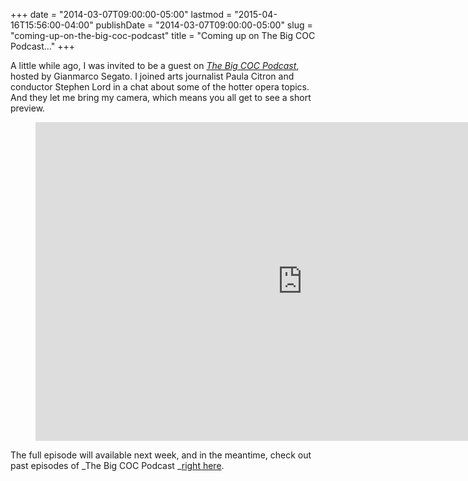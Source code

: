 +++
date = "2014-03-07T09:00:00-05:00"
lastmod = "2015-04-16T15:56:00-04:00"
publishDate = "2014-03-07T09:00:00-05:00"
slug = "coming-up-on-the-big-coc-podcast"
title = "Coming up on The Big COC Podcast..."
+++

A little while ago, I was invited to be a guest on _[The Big COC Podcast](http://www.coc.ca/ExploreAndLearn/NewToOpera/OnlineLearningCentre/Podcasts.aspx)_, hosted by Gianmarco Segato. I joined arts journalist Paula Citron and conductor Stephen Lord in a chat about some of the hotter opera topics. And they let me bring my camera, which means you all get to see a short preview.

<figure data-type="video">
<iframe width="854" height="510" src="https://www.youtube.com/embed/L8vOkWRuzB4" frameborder="0" allowfullscreen></iframe>
</figure>

The full episode will available next week, and in the meantime, check out past episodes of _The Big COC Podcast _[right here](http://www.coc.ca/ExploreAndLearn/NewToOpera/OnlineLearningCentre/Podcasts.aspx).
